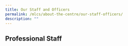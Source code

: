 ```yaml
---
title: Our Staff and Officers
permalink: /mlcs/about-the-centre/our-staff-officers/
description: ""
---
```

Professional Staff
------------------

